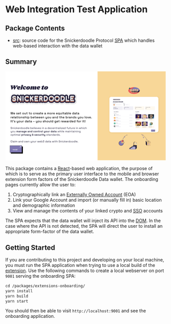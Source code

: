 
# Web Integration Test Application

## Package Contents

- [src](/packages/browserExtension/src/): source code for the Snickerdoodle Protocol [SPA](https://en.wikipedia.org/wiki/Single-page_application) which handles web-based interaction with the data wallet

## Summary

![Onboarding SPA](/documentation/images/onboarding-page-one.png)

This package contains a [React](https://reactjs.org/)-based web application, the purpose of which is to serve as the primary user interface to the mobile and browser extension form 
factors of the Snickerdoodle Data wallet. The onboarding pages currently allow the user to:

1. Cryptographically link an [Externally Owned Account](https://ethereum.org/en/developers/docs/accounts/) (EOA)
2. Link your Google Account and import (or manually fill in) basic location and demographic information
3. View and manage the contents of your linked crypto and [SSO](https://en.wikipedia.org/wiki/Single_sign-on) accounts 

The SPA expects that the data wallet will inject its API into the [DOM](https://developer.mozilla.org/en-US/docs/Web/API/Document_Object_Model/Introduction). In the case where 
the API is not detected, the SPA will direct the user to install an appropriate form-factor of the data wallet. 

## Getting Started

If you are contributing to this project and developing on your local machine, you must run the SPA application when trying to use a local build of the 
[extension](/packages/browserExtension/README.md). Use the following commands to create a local webserver on port `9001` serving the onboarding SPA:

```shell
cd /packages/extensions-onboarding/
yarn install
yarn build
yarn start
```

You should then be able to visit `http://localhost:9001` and see the onboarding application.